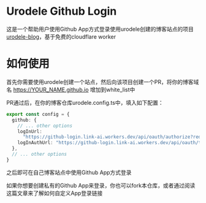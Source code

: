 # Urodele Github Login

这是一个帮助用户使用Github App方式登录使用urodele创建的博客站点的项目[urodele-blog](https://github.com/apps/urodele-blog)，基于免费的cloudflare worker

# 如何使用

首先你需要使用urodele创建一个站点，然后向该项目创建一个PR，将你的博客域名 https://YOUR_NAME.github.io 增加到white_list中

PR通过后，在你的博客仓库urodele.config.ts中，填入如下配置：
```typescript
export const config = {
  github: {
    // ... other options
    logInUrl:
      "https://github-login.link-ai.workers.dev/api/oauth/authorize?redirect_uri=https://YOUR_NAME.github.io/login",
    logInAuthUrl: "https://github-login.link-ai.workers.dev/api/oauth/token",
  },
  // ... other options
}
```

之后即可在自己博客站点中使用Github App方式登录

如果你想要创建私有的Github App来登录，你也可以fork本仓库，或者通过阅读这篇文章来了解如何自定义App登录链接

